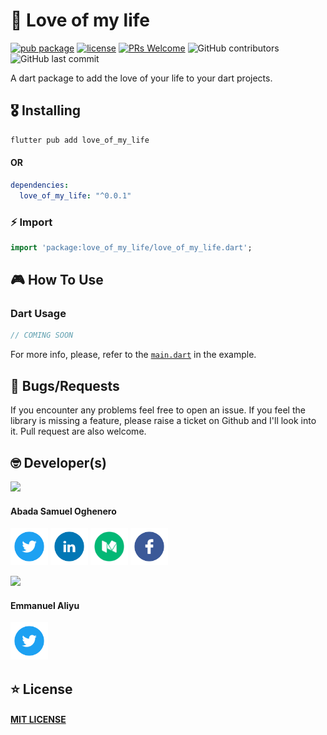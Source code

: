 # 🔐 Love of my life

[![pub package](https://img.shields.io/pub/v/love_of_my_life.svg?color=success&style=flat-square)](https://pub.dartlang.org/packages/love_of_my_life)
[![license](https://img.shields.io/badge/license-MIT-success.svg?style=flat-square)](https://github.com/Mastersam07/love_of_my_life/blob/master/LICENSE)
[![PRs Welcome](https://img.shields.io/badge/PRs-welcome-success.svg?style=flat-square)](https://github.com/Mastersam07/love_of_my_life/pulls)
![GitHub contributors](https://img.shields.io/github/contributors/mastersam07/love_of_my_life?color=success&style=flat-square)
![GitHub last commit](https://img.shields.io/github/last-commit/mastersam07/love_of_my_life?style=flat-square)

A dart package to add the love of your life to your dart projects.

## 🎖 Installing

```cmd
flutter pub add love_of_my_life
```

#### OR

```yaml
dependencies:
  love_of_my_life: "^0.0.1"
```

### ⚡️ Import

```dart
import 'package:love_of_my_life/love_of_my_life.dart';
```

## 🎮 How To Use

### Dart Usage

```dart
// COMING SOON
```


For more info, please, refer to the [`main.dart`](https://github.com/Mastersam07/love_of_my_life/blob/master/example/lib/main.dart) in the example.

## 🐛 Bugs/Requests

If you encounter any problems feel free to open an issue. If you feel the library is
missing a feature, please raise a ticket on Github and I'll look into it.
Pull request are also welcome.

## 🤓 Developer(s)

[<img src="https://avatars3.githubusercontent.com/u/31275429?s=460&u=b935d608a06c1604bae1d971e69a731480a27d46&v=4" width="180" />](https://mastersam.tech)
#### **Abada Samuel Oghenero**
<p>
<a href="https://twitter.com/mastersam_"><img src="https://github.com/aritraroy/social-icons/blob/master/twitter-icon.png?raw=true" width="60"></a>
<a href="https://linkedin.com/in/abada-samuel/"><img src="https://github.com/aritraroy/social-icons/blob/master/linkedin-icon.png?raw=true" width="60"></a>
<a href="https://medium.com/@sammytech"><img src="https://github.com/aritraroy/social-icons/blob/master/medium-icon.png?raw=true" width="60"></a>
<a href="https://facebook.com/abada.samueloghenero"><img src="https://github.com/aritraroy/social-icons/blob/master/facebook-icon.png?raw=true" width="60"></a>
</p>

[<img src="https://avatars.githubusercontent.com/u/53065184?v=4" width="180" />](https://mastersam.tech)
#### **Emmanuel Aliyu**
<p>
<a href="https://twitter.com/Majore_1"><img src="https://github.com/aritraroy/social-icons/blob/master/twitter-icon.png?raw=true" width="60"></a>
</p>

## ⭐️ License

#### <a href="https://github.com/Mastersam07/love_of_my_life/blob/master/LICENSE">MIT LICENSE</a>
